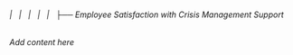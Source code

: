 ###### |   |   |   |   |   ├── Employee Satisfaction with Crisis Management Support

*Add content here*